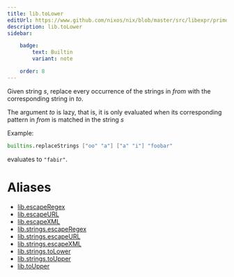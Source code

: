 ```yaml
---
title: lib.toLower
editUrl: https://www.github.com/nixos/nix/blob/master/src/libexpr/primops.cc
description: lib.toLower
sidebar:

    badge:
        text: Builtin
        variant: note

    order: 8
---
```


Given string *s*, replace every occurrence of the strings in *from*
with the corresponding string in *to*.

The argument *to* is lazy, that is, it is only evaluated when its corresponding pattern in *from* is matched in the string *s*

Example:

```nix
builtins.replaceStrings ["oo" "a"] ["a" "i"] "foobar"
```

evaluates to `"fabir"`.


# Aliases

- [lib.escapeRegex](./reference/lib/lib-escapeRegex)
- [lib.escapeURL](./reference/lib/lib-escapeURL)
- [lib.escapeXML](./reference/lib/lib-escapeXML)
- [lib.strings.escapeRegex](./reference/lib/strings/lib-strings-escapeRegex)
- [lib.strings.escapeURL](./reference/lib/strings/lib-strings-escapeURL)
- [lib.strings.escapeXML](./reference/lib/strings/lib-strings-escapeXML)
- [lib.strings.toLower](./reference/lib/strings/lib-strings-toLower)
- [lib.strings.toUpper](./reference/lib/strings/lib-strings-toUpper)
- [lib.toUpper](./reference/lib/lib-toUpper)


